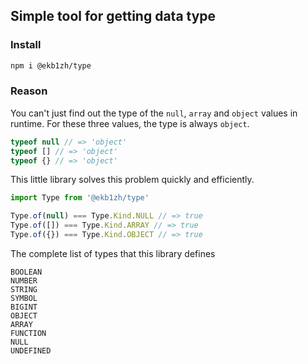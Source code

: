 ## Simple tool for getting data type

### Install

```sh
npm i @ekb1zh/type
```

### Reason

You can't just find out the type of the `null`, `array` and `object` values in runtime. For these three values, the type is always `object`.

```ts
typeof null // => 'object'
typeof [] // => 'object'
typeof {} // => 'object'
```

This little library solves this problem quickly and efficiently.

```ts
import Type from '@ekb1zh/type'

Type.of(null) === Type.Kind.NULL // => true
Type.of([]) === Type.Kind.ARRAY // => true
Type.of({}) === Type.Kind.OBJECT // => true
```

The complete list of types that this library defines

```
BOOLEAN
NUMBER
STRING
SYMBOL
BIGINT
OBJECT
ARRAY
FUNCTION
NULL
UNDEFINED
```
